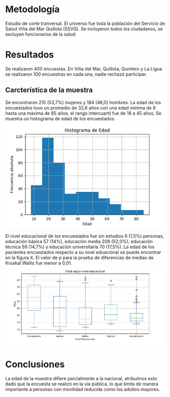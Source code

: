 # Metodología
Estudio de corte tranversal. El universo fue toda la población del Servicio de Salud Viña del Mar Quillota (SSVQ). Se incluyeron todos los ciudadanos, se excluyen funcionarios de la salud. 

# Resultados
Se realizaron 400 encuestas. En Viña del Mar, Quillota, Quintero y La Ligua se realizaron 100 encuestras en cada una, nadie rechazó participar.

## Carcterística de la muestra
Se encontraron 215 (53,7%) mujeres y 184 (46,0) hombres. La edad de los encuestados tuvo un promedio de 32,6 años con una edad mínima de 8 hasta una máxima de 85 años, el rango intercuartil fue de 18 a 45 años. Se muestra un histograma de edad de los encuestados. ![alt text](fig_histogramaedad.png)


El nivel educacional de los encuestados fue sin estudios 6 (1,5%) personas, educación básica 57 (14%), educación media 208 (52,0%), educación técnica 59 (14,7%) y educación universitaria 70 (17,5%). La edad de los pacientes encuestados respecto a su nivel eduacional se puede encontrar en la figura X. El valor de p para la prueba de diferencias de medias de Kruskal Wallis fue menor a 0,01. ![alt text](fig_edadxeducacion.png)





# Conclusiones

La edad de la muestra difiere parcialmente a la nacional, atribuímos esto dado que la encuesta se realizó en la vía pública, lo que limita de manera importante a personas con movilidad reducida como los adultos mayores.


